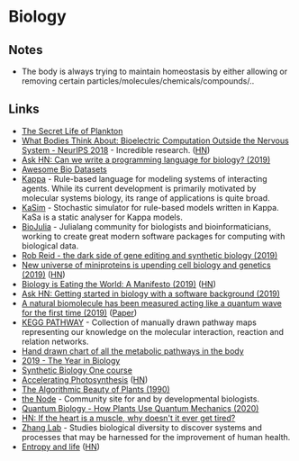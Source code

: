 # Biology

## Notes

- The body is always trying to maintain homeostasis by either allowing or removing certain particles/molecules/chemicals/compounds/..

## Links

- [The Secret Life of Plankton](https://www.youtube.com/watch?v=xFQ_fO2D7f0)
- [What Bodies Think About: Bioelectric Computation Outside the Nervous System - NeurIPS 2018](https://www.youtube.com/watch?v=RjD1aLm4Thg) - Incredible research. ([HN](https://news.ycombinator.com/item?id=18736698))
- [Ask HN: Can we write a programming language for biology? (2019)](https://news.ycombinator.com/item?id=18847253)
- [Awesome Bio Datasets](https://github.com/OpenGene/awesome-bio-datasets#readme)
- [Kappa](https://kappalanguage.org/) - Rule-based language for modeling systems of interacting agents. While its current development is primarily motivated by molecular systems biology, its range of applications is quite broad.
- [KaSim](https://github.com/Kappa-Dev/KaSim) - Stochastic simulator for rule-based models written in Kappa. KaSa is a static analyser for Kappa models.
- [BioJulia](https://biojulia.net/) - Julialang community for biologists and bioinformaticians, working to create great modern software packages for computing with biological data.
- [Rob Reid - the dark side of gene editing and synthetic biology (2019)](https://overcast.fm/+RxHEOdXhc)
- [New universe of miniproteins is upending cell biology and genetics (2019)](https://www.sciencemag.org/news/2019/10/new-universe-miniproteins-upending-cell-biology-and-genetics?rss=1) ([HN](https://news.ycombinator.com/item?id=21284770))
- [Biology is Eating the World: A Manifesto (2019)](https://a16z.com/2019/10/28/biology-eating-world-a16z-manifesto/) ([HN](https://news.ycombinator.com/item?id=21385796))
- [Ask HN: Getting started in biology with a software background (2019)](https://news.ycombinator.com/item?id=21408415)
- [A natural biomolecule has been measured acting like a quantum wave for the first time (2019)](https://www.technologyreview.com/s/614688/a-natural-biomolecule-has-been-measured-acting-in-a-quantum-wave-for-the-first-time/) ([Paper](https://arxiv.org/abs/1910.14538))
- [KEGG PATHWAY](https://www.genome.jp/kegg/pathway.html) - Collection of manually drawn pathway maps representing our knowledge on the molecular interaction, reaction and relation networks.
- [Hand drawn chart of all the metabolic pathways in the body](https://www.reddit.com/r/interestingasfuck/comments/cgitgc/hand_drawn_chart_of_all_the_metabolic_pathways_in/)
- [2019 - The Year in Biology](https://www.quantamagazine.org/quantas-year-in-biology-2019-20191223/)
- [Synthetic Biology One course](https://syntheticbiology1.com/)
- [Accelerating Photosynthesis](http://rubyplants.com/) ([HN](https://news.ycombinator.com/item?id=21999208))
- [The Algorithmic Beauty of Plants (1990)](http://algorithmicbotany.org/papers/abop/abop.pdf)
- [the Node](https://thenode.biologists.com/) - Community site for and by developmental biologists.
- [Quantum Biology - How Plants Use Quantum Mechanics (2020)](https://www.youtube.com/watch?v=Zc9Xk99gCr4)
- [HN: If the heart is a muscle, why doesn't it ever get tired?](https://news.ycombinator.com/item?id=22643333)
- [Zhang Lab](https://zlab.bio/) - Studies biological diversity to discover systems and processes that may be harnessed for the improvement of human health.
- [Entropy and life](https://en.wikipedia.org/wiki/Entropy_and_life) ([HN](https://news.ycombinator.com/item?id=22849554))
